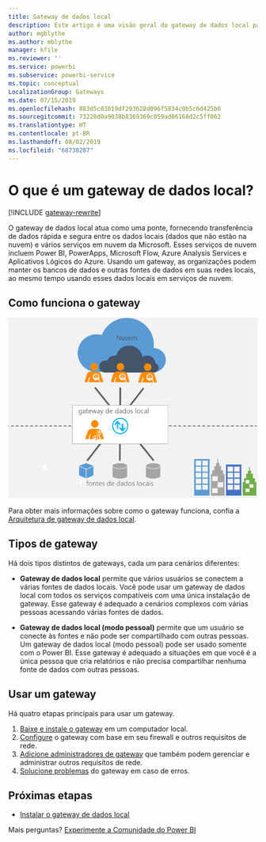 ```yaml
---
title: Gateway de dados local
description: Este artigo é uma visão geral do gateway de dados local para o Power BI. É possível usar este gateway para trabalhar com fontes de dados do DirectQuery. Você também pode usar este gateway para atualizar conjuntos de dados de nuvem com dados locais.
author: mgblythe
ms.author: mblythe
manager: kfile
ms.reviewer: ''
ms.service: powerbi
ms.subservice: powerbi-service
ms.topic: conceptual
LocalizationGroup: Gateways
ms.date: 07/15/2019
ms.openlocfilehash: 883d5c83019df293628d096f5834c9b5c6d425b6
ms.sourcegitcommit: 73228d0a9038b8369369c059ad06168d2c5ff062
ms.translationtype: HT
ms.contentlocale: pt-BR
ms.lasthandoff: 08/02/2019
ms.locfileid: "68730287"
---
```

# <a name="what-is-an-on-premises-data-gateway"></a>O que é um gateway de dados local?

[!INCLUDE [gateway-rewrite](includes/gateway-rewrite.md)]

O gateway de dados local atua como uma ponte, fornecendo transferência de dados rápida e segura entre os dados locais (dados que não estão na nuvem) e vários serviços em nuvem da Microsoft. Esses serviços de nuvem incluem Power BI, PowerApps, Microsoft Flow, Azure Analysis Services e Aplicativos Lógicos do Azure. Usando um gateway, as organizações podem manter os bancos de dados e outras fontes de dados em suas redes locais, ao mesmo tempo usando esses dados locais em serviços de nuvem.

## <a name="how-the-gateway-works"></a>Como funciona o gateway

![Visão geral do gateway](media/service-gateway-onprem/on-premises-data-gateway.png)

Para obter mais informações sobre como o gateway funciona, confia a [Arquitetura de gateway de dados local](/data-integration/gateway/service-gateway-onprem-indepth).

## <a name="types-of-gateways"></a>Tipos de gateway

Há dois tipos distintos de gateways, cada um para cenários diferentes:

* **Gateway de dados local** permite que vários usuários se conectem a várias fontes de dados locais. Você pode usar um gateway de dados local com todos os serviços compatíveis com uma única instalação de gateway. Esse gateway é adequado a cenários complexos com várias pessoas acessando várias fontes de dados.

* **Gateway de dados local (modo pessoal)** permite que um usuário se conecte às fontes e não pode ser compartilhado com outras pessoas. Um gateway de dados local (modo pessoal) pode ser usado somente com o Power BI. Esse gateway é adequado a situações em que você é a única pessoa que cria relatórios e não precisa compartilhar nenhuma fonte de dados com outras pessoas.

## <a name="use-a-gateway"></a>Usar um gateway

Há quatro etapas principais para usar um gateway.

1. [Baixe e instale o gateway](/data-integration/gateway/service-gateway-install) em um computador local.
2. [Configure](/data-integration/gateway/service-gateway-app) o gateway com base em seu firewall e outros requisitos de rede.
3. [Adicione administradores de gateway](/data-integration/gateway/service-gateway-manage) que também podem gerenciar e administrar outros requisitos de rede.
4. [Solucione problemas](service-gateway-onprem-tshoot.md) do gateway em caso de erros.

## <a name="next-steps"></a>Próximas etapas

* [Instalar o gateway de dados local](/data-integration/gateway/service-gateway-install)


Mais perguntas? [Experimente a Comunidade do Power BI](http://community.powerbi.com/)
